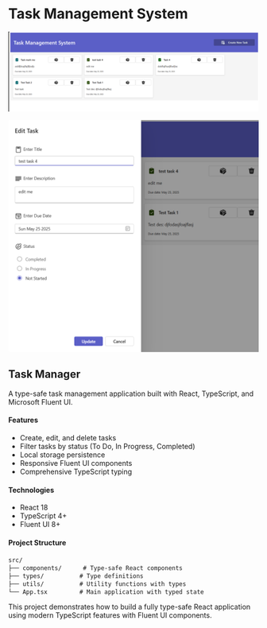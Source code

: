 # Task Management System

![alt text](image-1.png)

![alt text](image-2.png)

## Task Manager

A type-safe task management application built with React, TypeScript, and Microsoft Fluent UI.

#### Features

- Create, edit, and delete tasks
- Filter tasks by status (To Do, In Progress, Completed)
- Local storage persistence
- Responsive Fluent UI components
- Comprehensive TypeScript typing

#### Technologies

- React 18
- TypeScript 4+
- Fluent UI 8+

#### Project Structure

```
src/
├── components/      # Type-safe React components
├── types/          # Type definitions
├── utils/          # Utility functions with types
└── App.tsx         # Main application with typed state
```

This project demonstrates how to build a fully type-safe React application using modern TypeScript features with Fluent UI components.
